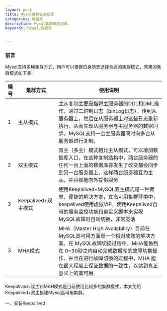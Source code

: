 ```yaml
---
layout: post
title: Mysql集群安装记录 
categories: 数据库
description: Mysql集群安装记录。
keywords: Mysql,数据库


---
```


### 前言

Mysql支持多种集群方式，用户可以根据自身场景选择合适的集群模式，常用的集群模式如下表:

| 编号 | 集群方式            | 使用说明                                                     |
| :--- | ------------------- | ------------------------------------------------------------ |
| 1    | 主从模式            | 主从复制主要是指将主服务器的DDL和DML操作，通过二进制日志（binLog日志），传到从服务器上，然后在从服务器上对这些日志重新执行，从而实现从服务器与主服务器的数据同步。MySQL支持一台主服务器同时向多台从服务器进行复制。 |
| 2    | 双主模式            | 双主（多主）模式相比主从模式，可以增加数据库入口，在这种复制结构中，两台服务器的任何一台上面的数据库存发生了改变都会同步到另一台服务器上，这样两台服务器互为主从，并且都能向外提供服务 |
| 3    | Keepalived+双主模式 | 使用Keepalived+MySQL双主模式是一种简单、便捷的解决方案，在高可用集群环境中，keepalived使用虚拟VIP，使用Keepalived自带的服务监控功能和自定义脚本来实现MySQL故障时自动切换，非常灵活 |
| 3    | MHA模式             | MHA（Master High Availability）目前在MySQL高可用方面是一个相对成熟的解决方案，在 MySQL故障切换过程中，MHA能做到在 0~30秒之内自动完成数据库的故障切换操作，并且在进行故障切换的过程中，MHA 能在最大程度上保证数据的一致性，以达到真正意义上的高可用 |

Keepalived+双主和MAH模式是目前使用比较多的集群模式，本文使用Keppalived+双主搭建Mysql高可用集群。

一、安装Keepalived



